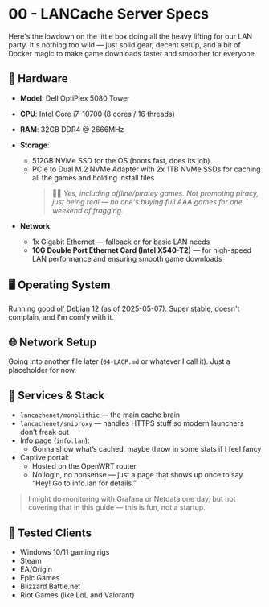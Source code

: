 # 00 - LANCache Server Specs

Here's the lowdown on the little box doing all the heavy lifting for our LAN party. It's nothing too wild — just solid gear, decent setup, and a bit of Docker magic to make game downloads faster and smoother for everyone.

## 💾 Hardware

- **Model**: Dell OptiPlex 5080 Tower
- **CPU**: Intel Core i7-10700 (8 cores / 16 threads)
- **RAM**: 32GB DDR4 @ 2666MHz
- **Storage**:
  - 512GB NVMe SSD for the OS (boots fast, does its job)
  - PCIe to Dual M.2 NVMe Adapter with 2x 1TB NVMe SSDs for caching all the games and holding install files  
    > 🏴‍☠️ *Yes, including offline/piratey games. Not promoting piracy, just being real — no one's buying full AAA games for one weekend of fragging.*

- **Network**: 
  - 1x Gigabit Ethernet — fallback or for basic LAN needs
  - **10G Double Port Ethernet Card (Intel X540-T2)** — for high-speed LAN performance and ensuring smooth game downloads

## 🖥️ Operating System

Running good ol' Debian 12 (as of 2025-05-07). Super stable, doesn't complain, and I'm comfy with it.

## 🌐 Network Setup

Going into another file later (`04-LACP.md` or whatever I call it). Just a placeholder for now.

## 🧱 Services & Stack

- `lancachenet/monolithic` — the main cache brain
- `lancachenet/sniproxy` — handles HTTPS stuff so modern launchers don’t freak out
- Info page (`info.lan`):
  - Gonna show what’s cached, maybe throw in some stats if I feel fancy
- Captive portal:
  - Hosted on the OpenWRT router
  - No login, no nonsense — just a page that shows up once to say “Hey! Go to info.lan for details.”

> I might do monitoring with Grafana or Netdata one day, but not covering that in this guide — this is fun, not a startup.

## 🧪 Tested Clients

- Windows 10/11 gaming rigs
- Steam
- EA/Origin
- Epic Games
- Blizzard Battle.net
- Riot Games (like LoL and Valorant)


